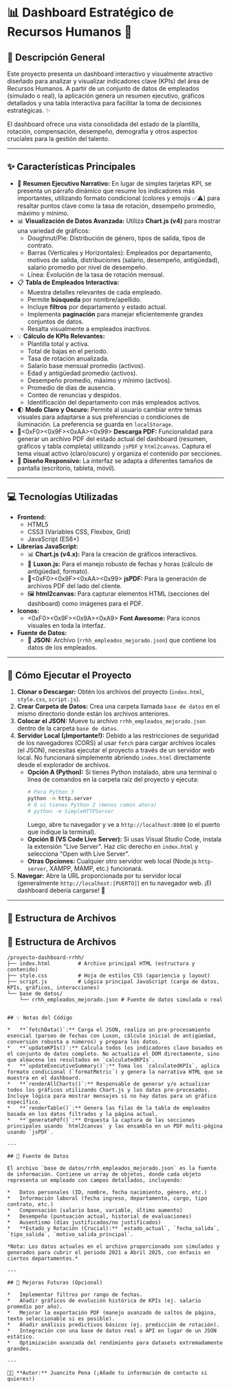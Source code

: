 # 📊 Dashboard Estratégico de Recursos Humanos 🚀

## 📝 Descripción General

Este proyecto presenta un dashboard interactivo y visualmente atractivo diseñado para analizar y visualizar indicadores clave (KPIs) del área de Recursos Humanos. A partir de un conjunto de datos de empleados (simulado o real), la aplicación genera un resumen ejecutivo, gráficos detallados y una tabla interactiva para facilitar la toma de decisiones estratégicas. ✨

El dashboard ofrece una vista consolidada del estado de la plantilla, rotación, compensación, desempeño, demografía y otros aspectos cruciales para la gestión del talento.

---

## ✨ Características Principales

*   📄 **Resumen Ejecutivo Narrativo:** En lugar de simples tarjetas KPI, se presenta un párrafo dinámico que resume los indicadores más importantes, utilizando formato condicional (colores y emojis ✅⚠️) para resaltar puntos clave como la tasa de rotación, desempeño promedio, máximo y mínimo.
*   📊 **Visualización de Datos Avanzada:** Utiliza **Chart.js (v4)** para mostrar una variedad de gráficos:
    *   Doughnut/Pie: Distribución de género, tipos de salida, tipos de contrato.
    *   Barras (Verticales y Horizontales): Empleados por departamento, motivos de salida, distribuciones (salario, desempeño, antigüedad), salario promedio por nivel de desempeño.
    *   Línea: Evolución de la tasa de rotación mensual.
*   📋 **Tabla de Empleados Interactiva:**
    *   Muestra detalles relevantes de cada empleado.
    *   Permite **búsqueda** por nombre/apellido.
    *   Incluye **filtros** por departamento y estado actual.
    *   Implementa **paginación** para manejar eficientemente grandes conjuntos de datos.
    *   Resalta visualmente a empleados inactivos.
*   💡 **Cálculo de KPIs Relevantes:**
    *   Plantilla total y activa.
    *   Total de bajas en el periodo.
    *   Tasa de rotación anualizada.
    *   Salario base mensual promedio (activos).
    *   Edad y antigüedad promedio (activos).
    *   Desempeño promedio, máximo y mínimo (activos).
    *   Promedio de días de ausencia.
    *   Conteo de renuncias y despidos.
    *   Identificación del departamento con más empleados activos.
*   🌓 **Modo Claro y Oscuro:** Permite al usuario cambiar entre temas visuales para adaptarse a sus preferencias o condiciones de iluminación. La preferencia se guarda en `localStorage`.
*   📄<0xF0><0x9F><0xAA><0x99> **Descarga PDF:** Funcionalidad para generar un archivo PDF del estado actual del dashboard (resumen, gráficos y tabla completa) utilizando `jsPDF` y `html2canvas`. Captura el tema visual activo (claro/oscuro) y organiza el contenido por secciones.
*   📱 **Diseño Responsivo:** La interfaz se adapta a diferentes tamaños de pantalla (escritorio, tableta, móvil).

---

## 💻 Tecnologías Utilizadas

*   **Frontend:**
    *   HTML5
    *   CSS3 (Variables CSS, Flexbox, Grid)
    *   JavaScript (ES6+)
*   **Librerías JavaScript:**
    *   📊 **Chart.js (v4.x):** Para la creación de gráficos interactivos.
    *   📅 **Luxon.js:** Para el manejo robusto de fechas y horas (cálculo de antigüedad, formato).
    *   📄<0xF0><0x9F><0xAA><0x99> **jsPDF:** Para la generación de archivos PDF del lado del cliente.
    *   🖼️ **html2canvas:** Para capturar elementos HTML (secciones del dashboard) como imágenes para el PDF.
*   **Iconos:**
    *   <0xF0><0x9F><0x9A><0xA9>️ **Font Awesome:** Para iconos visuales en toda la interfaz.
*   **Fuente de Datos:**
    *   📄 **JSON:** Archivo (`rrhh_empleados_mejorado.json`) que contiene los datos de los empleados.

---

## 🚀 Cómo Ejecutar el Proyecto

1.  **Clonar o Descargar:** Obtén los archivos del proyecto (`index.html`, `style.css`, `script.js`).
2.  **Crear Carpeta de Datos:** Crea una carpeta llamada `base de datos` en el mismo directorio donde están los archivos anteriores.
3.  **Colocar el JSON:** Mueve tu archivo `rrhh_empleados_mejorado.json` dentro de la carpeta `base de datos`.
4.  **Servidor Local (¡Importante!):** Debido a las restricciones de seguridad de los navegadores (CORS) al usar `fetch` para cargar archivos locales (el JSON), necesitas ejecutar el proyecto a través de un servidor web local. No funcionará simplemente abriendo `index.html` directamente desde el explorador de archivos.
    *   **Opción A (Python):** Si tienes Python instalado, abre una terminal o línea de comandos en la carpeta raíz del proyecto y ejecuta:
        ```bash
        # Para Python 3
        python -m http.server
        # O si tienes Python 2 (menos común ahora)
        # python -m SimpleHTTPServer
        ```
        Luego, abre tu navegador y ve a `http://localhost:8000` (o el puerto que indique la terminal).
    *   **Opción B (VS Code Live Server):** Si usas Visual Studio Code, instala la extensión "Live Server". Haz clic derecho en `index.html` y selecciona "Open with Live Server".
    *   **Otras Opciones:** Cualquier otro servidor web local (Node.js `http-server`, XAMPP, MAMP, etc.) funcionará.
5.  **Navegar:** Abre la URL proporcionada por tu servidor local (generalmente `http://localhost:[PUERTO]`) en tu navegador web. ¡El dashboard debería cargarse! 🎉

---

## 📁 Estructura de Archivos

## 📁 Estructura de Archivos

```text
/proyecto-dashboard-rrhh/
├── index.html         # Archivo principal HTML (estructura y contenido)
├── style.css          # Hoja de estilos CSS (apariencia y layout)
├── script.js          # Lógica principal JavaScript (carga de datos, KPIs, gráficos, interacciones)
└── base de datos/
    └── rrhh_empleados_mejorado.json # Fuente de datos simulada o real


## 💡 Notas del Código

*   **`fetchData()`:** Carga el JSON, realiza un pre-procesamiento esencial (parseo de fechas con Luxon, cálculo inicial de antigüedad, conversión robusta a números) y prepara los datos.
*   **`updateKPIs()`:** Calcula todos los indicadores clave basados en el conjunto de datos completo. No actualiza el DOM directamente, sino que almacena los resultados en `calculatedKPIs`.
*   **`updateExecutiveSummary()`:** Toma los `calculatedKPIs`, aplica formato condicional (`formatMetric`) y genera la narrativa HTML que se muestra en el dashboard.
*   **`renderAllCharts()`:** Responsable de generar y/o actualizar todos los gráficos utilizando Chart.js y los datos pre-procesados. Incluye lógica para mostrar mensajes si no hay datos para un gráfico específico.
*   **`renderTable()`:** Genera las filas de la tabla de empleados basada en los datos filtrados y la página actual.
*   **`generatePdf()`:** Orquesta la captura de las secciones principales usando `html2canvas` y las ensambla en un PDF multi-página usando `jsPDF`.

---

## 💾 Fuente de Datos

El archivo `base de datos/rrhh_empleados_mejorado.json` es la fuente de información. Contiene un array de objetos, donde cada objeto representa un empleado con campos detallados, incluyendo:

*   Datos personales (ID, nombre, fecha nacimiento, género, etc.)
*   Información laboral (fecha ingreso, departamento, cargo, tipo contrato, etc.)
*   Compensación (salario base, variable, último aumento)
*   Desempeño (puntuación actual, historial de evaluaciones)
*   Ausentismo (días justificados/no justificados)
*   **Estado y Rotación (Crucial):** `estado_actual`, `fecha_salida`, `tipo_salida`, `motivo_salida_principal`.

*Nota: Los datos actuales en el archivo proporcionado son simulados y generados para cubrir el periodo 2021 a Abril 2025, con énfasis en ciertos departamentos.*

---

## 🔮 Mejoras Futuras (Opcional)

*   Implementar filtros por rango de fechas.
*   Añadir gráficos de evolución histórica de KPIs (ej. salario promedio por año).
*   Mejorar la exportación PDF (manejo avanzado de saltos de página, texto seleccionable si es posible).
*   Añadir análisis predictivos básicos (ej. predicción de rotación).
*   Integración con una base de datos real o API en lugar de un JSON estático.
*   Optimización avanzada del rendimiento para datasets extremadamente grandes.

---

👨‍💻 **Autor:** Juancito Pena (¡Añade tu información de contacto si quieres!)
